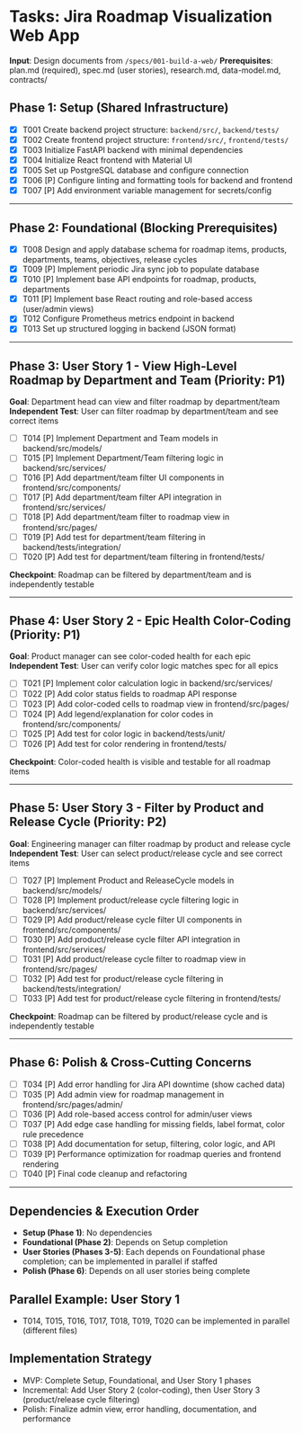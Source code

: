 # Tasks: Jira Roadmap Visualization Web App

**Input**: Design documents from `/specs/001-build-a-web/`
**Prerequisites**: plan.md (required), spec.md (user stories), research.md, data-model.md, contracts/

## Phase 1: Setup (Shared Infrastructure)

- [x] T001 Create backend project structure: `backend/src/`, `backend/tests/`
- [x] T002 Create frontend project structure: `frontend/src/`, `frontend/tests/`
- [x] T003 Initialize FastAPI backend with minimal dependencies
- [x] T004 Initialize React frontend with Material UI
- [x] T005 Set up PostgreSQL database and configure connection
- [x] T006 [P] Configure linting and formatting tools for backend and frontend
- [x] T007 [P] Add environment variable management for secrets/config

---

## Phase 2: Foundational (Blocking Prerequisites)

- [x] T008 Design and apply database schema for roadmap items, products, departments, teams, objectives, release cycles
- [x] T009 [P] Implement periodic Jira sync job to populate database
- [x] T010 [P] Implement base API endpoints for roadmap, products, departments
- [x] T011 [P] Implement base React routing and role-based access (user/admin views)
- [x] T012 Configure Prometheus metrics endpoint in backend
- [x] T013 Set up structured logging in backend (JSON format)

---

## Phase 3: User Story 1 - View High-Level Roadmap by Department and Team (Priority: P1)

**Goal**: Department head can view and filter roadmap by department/team
**Independent Test**: User can filter roadmap by department/team and see correct items

- [ ] T014 [P] Implement Department and Team models in backend/src/models/
- [ ] T015 [P] Implement Department/Team filtering logic in backend/src/services/
- [ ] T016 [P] Add department/team filter UI components in frontend/src/components/
- [ ] T017 [P] Add department/team filter API integration in frontend/src/services/
- [ ] T018 [P] Add department/team filter to roadmap view in frontend/src/pages/
- [ ] T019 [P] Add test for department/team filtering in backend/tests/integration/
- [ ] T020 [P] Add test for department/team filtering in frontend/tests/

**Checkpoint**: Roadmap can be filtered by department/team and is independently testable

---

## Phase 4: User Story 2 - Epic Health Color-Coding (Priority: P1)

**Goal**: Product manager can see color-coded health for each epic
**Independent Test**: User can verify color logic matches spec for all epics

- [ ] T021 [P] Implement color calculation logic in backend/src/services/
- [ ] T022 [P] Add color status fields to roadmap API response
- [ ] T023 [P] Add color-coded cells to roadmap view in frontend/src/pages/
- [ ] T024 [P] Add legend/explanation for color codes in frontend/src/components/
- [ ] T025 [P] Add test for color logic in backend/tests/unit/
- [ ] T026 [P] Add test for color rendering in frontend/tests/

**Checkpoint**: Color-coded health is visible and testable for all roadmap items

---

## Phase 5: User Story 3 - Filter by Product and Release Cycle (Priority: P2)

**Goal**: Engineering manager can filter roadmap by product and release cycle
**Independent Test**: User can select product/release cycle and see correct items

- [ ] T027 [P] Implement Product and ReleaseCycle models in backend/src/models/
- [ ] T028 [P] Implement product/release cycle filtering logic in backend/src/services/
- [ ] T029 [P] Add product/release cycle filter UI components in frontend/src/components/
- [ ] T030 [P] Add product/release cycle filter API integration in frontend/src/services/
- [ ] T031 [P] Add product/release cycle filter to roadmap view in frontend/src/pages/
- [ ] T032 [P] Add test for product/release cycle filtering in backend/tests/integration/
- [ ] T033 [P] Add test for product/release cycle filtering in frontend/tests/

**Checkpoint**: Roadmap can be filtered by product/release cycle and is independently testable

---

## Phase 6: Polish & Cross-Cutting Concerns

- [ ] T034 [P] Add error handling for Jira API downtime (show cached data)
- [ ] T035 [P] Add admin view for roadmap management in frontend/src/pages/admin/
- [ ] T036 [P] Add role-based access control for admin/user views
- [ ] T037 [P] Add edge case handling for missing fields, label format, color rule precedence
- [ ] T038 [P] Add documentation for setup, filtering, color logic, and API
- [ ] T039 [P] Performance optimization for roadmap queries and frontend rendering
- [ ] T040 [P] Final code cleanup and refactoring

---

## Dependencies & Execution Order

- **Setup (Phase 1)**: No dependencies
- **Foundational (Phase 2)**: Depends on Setup completion
- **User Stories (Phases 3-5)**: Each depends on Foundational phase completion; can be implemented in parallel if staffed
- **Polish (Phase 6)**: Depends on all user stories being complete

## Parallel Example: User Story 1

- T014, T015, T016, T017, T018, T019, T020 can be implemented in parallel (different files)

## Implementation Strategy

- MVP: Complete Setup, Foundational, and User Story 1 phases
- Incremental: Add User Story 2 (color-coding), then User Story 3 (product/release cycle filtering)
- Polish: Finalize admin view, error handling, documentation, and performance

